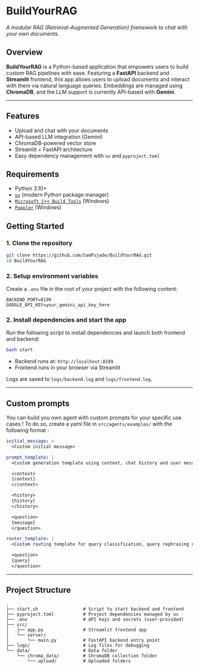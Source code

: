 # BuildYourRAG  
*A modular RAG (Retrieval-Augmented Generation) framework to chat with your own documents.*

## Overview

**BuildYourRAG** is a Python-based application that empowers users to build custom RAG pipelines with ease. Featuring a **FastAPI** backend and **Streamlit** frontend, this app allows users to upload documents and interact with them via natural language queries. Embeddings are managed using **ChromaDB**, and the LLM support is currently API-based with **Gemini**.

---

## Features

- Upload and chat with your documents  
- API-based LLM integration (Gemini)  
- ChromaDB-powered vector store  
- Streamlit + FastAPI architecture  
- Easy dependency management with `uv` and `pyproject.toml`

## Requirements

- Python 3.10+
- [`uv`](https://github.com/astral-sh/uv) (modern Python package manager)
- [`Microsoft C++ Build Tools`](https://visualstudio.microsoft.com/visual-cpp-build-tools/) (Windows)
- [`Poppler`](https://github.com/oschwartz10612/poppler-windows/releases/) (Windows)

## Getting Started

### 1. Clone the repository

```bash
git clone https://github.com/SamPujade/BuildYourRAG.git
cd BuildYourRAG
```

### 2. Setup environment variables

Create a `.env` file in the root of your project with the following content:

```env
BACKEND_PORT=8199
GOOGLE_API_KEY=your_gemini_api_key_here
```

### 2. Install dependencies and start the app

Run the following script to install dependencies and launch both frontend and backend:

```bash
bash start
```

- Backend runs at: `http://localhost:8199`
- Frontend runs in your browser via Streamlit

Logs are saved to `logs/backend.log` and `logs/frontend.log`.

---

## Custom prompts

You can build you own agent with custom prompts for your specific use cases !
To do so, create a yaml file in `src/agents/examples/` with the following format : 
```yaml
initial_message: >
  <Custom initial message>

prompt_template: |
  <Custom generation template using context, chat history and user message (query)>

  <context>
  {context}
  </context>

  <history>
  {history}
  </history>

  <question>
  {message}
  </question>

router_template: |
  <Custom routing template for query classification, query rephrasing or entity extraction>

  <question>
  {query}
  </question>
```

---

## Project Structure

```
.
├── start.sh                 # Script to start backend and frontend
├── pyproject.toml           # Project dependencies managed by uv
├── .env                     # API keys and secrets (user-provided)
├── src/
│   ├── app.py               # Streamlit frontend app
│   └── server/
│       └── main.py          # FastAPI backend entry point
├── logs/                    # Log files for debugging
└── data/                    # Data folder
    └── chroma_data/         # ChromaDB collection folder
        └── upload/          # Uploaded folders

```
